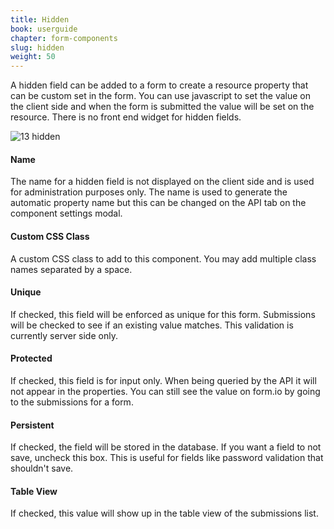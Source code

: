 ```yaml
---
title: Hidden
book: userguide
chapter: form-components
slug: hidden
weight: 50
---
```


A hidden field can be added to a form to create a resource property that can be custom set in the form. You can use javascript to set the value on the client side and when the form is submitted the value will be set on the resource. There is no front end widget for hidden fields.

![13 hidden](https://cloud.githubusercontent.com/assets/13321142/13097260/308a3622-d4e5-11e5-914d-446d4e567898.png)

#### Name

The name for a hidden field is not displayed on the client side and is used for administration purposes only. The name is used to generate the automatic property name but this can be changed on the API tab on the component settings modal.

#### Custom CSS Class

A custom CSS class to add to this component. You may add multiple class names separated by a space.

#### Unique

If checked, this field will be enforced as unique for this form. Submissions will be checked to see if an existing value matches. This validation is currently server side only.

#### Protected

If checked, this field is for input only. When being queried by the API it will not appear in the properties. You can still see the value on form.io by going to the submissions for a form.

#### Persistent

If checked, the field will be stored in the database. If you want a field to not save, uncheck this box. This is useful for fields like password validation that shouldn't save.

#### Table View

If checked, this value will show up in the table view of the submissions list.

